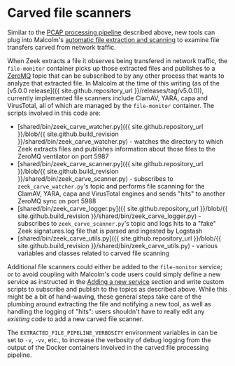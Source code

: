 # <a name="Scanners"></a>Carved file scanners

Similar to the [PCAP processing pipeline](contributing-pcap.md#PCAP) described above, new tools can plug into Malcolm's [automatic file extraction and scanning](file-scanning.md#ZeekFileExtraction) to examine file transfers carved from network traffic.

When Zeek extracts a file it observes being transfered in network traffic, the `file-monitor` container picks up those extracted files and publishes to a [ZeroMQ](https://zeromq.org/) topic that can be subscribed to by any other process that wants to analyze that extracted file. In Malcolm at the time of this writing (as of the [v5.0.0 release]({{ site.github.repository_url }}/releases/tag/v5.0.0)), currently implemented file scanners include ClamAV, YARA, capa and VirusTotal, all of which are managed by the `file-monitor` container. The scripts involved in this code are:

* [shared/bin/zeek_carve_watcher.py]({{ site.github.repository_url }}/blob/{{ site.github.build_revision }}/shared/bin/zeek_carve_watcher.py) - watches the directory to which Zeek extracts files and publishes information about those files to the ZeroMQ ventilator on port 5987
* [shared/bin/zeek_carve_scanner.py]({{ site.github.repository_url }}/blob/{{ site.github.build_revision }}/shared/bin/zeek_carve_scanner.py) - subscribes to `zeek_carve_watcher.py`'s topic and performs file scanning for the ClamAV, YARA, capa and VirusTotal engines and sends "hits" to another ZeroMQ sync on port 5988
* [shared/bin/zeek_carve_logger.py]({{ site.github.repository_url }}/blob/{{ site.github.build_revision }}/shared/bin/zeek_carve_logger.py) - subscribes to `zeek_carve_scanner.py`'s topic and logs hits to a "fake" Zeek signatures.log file that is parsed and ingested by Logstash
* [shared/bin/zeek_carve_utils.py]({{ site.github.repository_url }}/blob/{{ site.github.build_revision }}/shared/bin/zeek_carve_utils.py) - various variables and classes related to carved file scanning

Additional file scanners could either be added to the `file-monitor` service; or to avoid coupling with Malcolm's code users could simply define a new service as instructed in the [Adding a new service](contributing-new-image.md#NewImage) section and write custom scripts to subscribe and publish to the topics as described above. While this might be a bit of hand-waving, these general steps take care of the plumbing around extracting the file and notifying a new tool, as well as handling the logging of "hits": users shouldn't have to really edit any *existing* code to add a new carved file scanner.

The `EXTRACTED_FILE_PIPELINE_VERBOSITY` environment variables in can be set to `-v`, `-vv`, etc., to increase the verbosity of debug logging from the output of the Docker containers involved in the carved file processing pipeline.